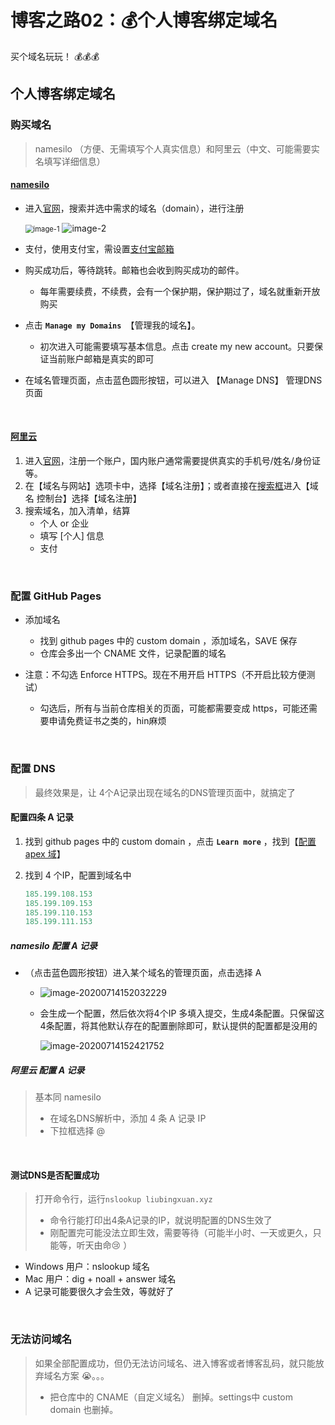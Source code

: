 # 博客之路02：💰个人博客绑定域名


买个域名玩玩！ :moneybag::moneybag::moneybag:    <!--more-->



## 个人博客绑定域名

### 购买域名

>    namesilo （方便、无需填写个人真实信息）和阿里云（中文、可能需要实名填写详细信息）

#### [namesilo](https://www.namesilo.com/)

+   进入[官网](https://www.namesilo.com)，搜索并选中需求的域名（domain），进行注册

    <img src="https://i.loli.net/2020/07/15/dyfIo3bi6pnH78U.png" alt="image-1" style="zoom:80%;" />

    <img src="https://i.loli.net/2020/07/15/4DgPxfCA2FK5O8k.png" alt="image-2"  />

+   支付，使用支付宝，需设置[支付宝邮箱](https://custweb.alipay.com/account/index.htm)

+   购买成功后，等待跳转。邮箱也会收到购买成功的邮件。

    +   每年需要续费，不续费，会有一个保护期，保护期过了，域名就重新开放购买

+   点击 **`Manage my Domains `**【管理我的域名】。

    +   初次进入可能需要填写基本信息。点击 create my new account。只要保证当前账户邮箱是真实的即可

+   在域名管理页面，点击蓝色圆形按钮，可以进入 【Manage DNS】 管理DNS页面



​	

#### [阿里云](https://www.aliyun.com)

1.  进入[官网](https://www.aliyun.com/)，注册一个账户，国内账户通常需要提供真实的手机号/姓名/身份证等。
2.  在【域名与网站】选项卡中，选择【域名注册】；或者直接在<u>搜索框</u>进入【域名 控制台】选择【域名注册】
3.  搜索域名，加入清单，结算
    +   个人 or 企业
    +   填写 [个人] 信息
    +   支付



​	

### 配置 GitHub Pages

+   添加域名 

    +   找到 github pages 中的 custom domain ，添加域名，SAVE 保存
    +   仓库会多出一个 CNAME 文件，记录配置的域名

+   注意：不勾选 Enforce HTTPS。现在不用开启 HTTPS（不开启比较方便测试）

    +   勾选后，所有与当前仓库相关的页面，可能都需要变成 https，可能还需要申请免费证书之类的，hin麻烦




​	

### 配置 DNS

>   最终效果是，让 4个A记录出现在域名的DNS管理页面中，就搞定了

#### 配置四条 A 记录

1.  找到 github pages 中的 custom domain ，点击 **`Learn more`**  ，找到【[配置 apex 域](https://docs.github.com/cn/github/working-with-github-pages/managing-a-custom-domain-for-your-github-pages-site#configuring-an-apex-domain)】

2.  找到 4 个IP，配置到域名中

    ```js
    185.199.108.153
    185.199.109.153
    185.199.110.153
    185.199.111.153
    ```

##### namesilo 配置 A 记录

+   （点击蓝色圆形按钮）进入某个域名的管理页面，点击选择 A

    +   ![image-20200714152032229](https://gitee.com/samrks/PicGo-Img/raw/master/img/image-20200714152032229.png)

    +   会生成一个配置，然后依次将4个IP 多填入提交，生成4条配置。只保留这4条配置，将其他默认存在的配置删除即可，默认提供的配置都是没用的

        ![image-20200714152421752](https://gitee.com/samrks/PicGo-Img/raw/master/img/image-20200714152421752.png)

##### 阿里云 配置 A 记录

>   基本同 namesilo
>
>   +   在域名DNS解析中，添加 4 条 A 记录 IP
>   +   下拉框选择 @ 

​	

#### 测试DNS是否配置成功

>   打开命令行，运行`nslookup liubingxuan.xyz`
>
>   +   命令行能打印出4条A记录的IP，就说明配置的DNS生效了
>   +   刚配置完可能没法立即生效，需要等待（可能半小时、一天或更久，只能等，听天由命:cry: ）

+   Windows 用户：nslookup 域名
+   Mac 用户：dig + noall + answer 域名
+   A 记录可能要很久才会生效，等就好了




​	

### 无法访问域名

>   如果全部配置成功，但仍无法访问域名、进入博客或者博客乱码，就只能放弃域名方案 :sob:。。。
>
>   +   把仓库中的 CNAME（自定义域名） 删掉。settings中 custom domain 也删掉。




